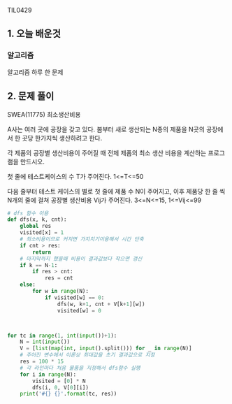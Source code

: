 TIL0429

## 1. 오늘 배운것

### 알고리즘



알고리즘 하루 한 문제

## 2. 문제 풀이

SWEA(11775) 최소생산비용

A사는 여러 곳에 공장을 갖고 있다. 봄부터 새로 생산되는 N종의 제품을 N곳의 공장에서 한 곳당 한가지씩 생산하려고 한다.

각 제품의 공장별 생산비용이 주어질 때 전체 제품의 최소 생산 비용을 계산하는 프로그램을 만드시오.

첫 줄에 테스트케이스의 수 T가 주어진다. 1<=T<=50

다음 줄부터 테스트 케이스의 별로 첫 줄에 제품 수 N이 주어지고, 이후 제품당 한 줄 씩 N개의 줄에 걸쳐 공장별 생산비용 Vij가 주어진다. 3<=N<=15,  1<=Vij<=99

``````python
# dfs 함수 이용
def dfs(x, k, cnt):
    global res
    visited[x] = 1
    # 최소비용이므로 커지면 가지치기이용해서 시간 단축
    if cnt > res:
        return
    # 마지막까지 했을때 비용이 결과값보다 작으면 갱신
    if k == N-1:
        if res > cnt:
            res = cnt
    else:
        for w in range(N):
            if visited[w] == 0:
                dfs(w, k+1, cnt + V[k+1][w])
                visited[w] = 0



for tc in range(1, int(input())+1):
    N = int(input())
    V = [list(map(int, input().split())) for _ in range(N)]
    # 주어진 변수에서 이론상 최대값을 초기 결과값으로 지정
    res = 100 * 15
    # 각 라인마다 처음 물품을 지정해서 dfs함수 실행
    for i in range(N):
        visited = [0] * N
        dfs(i, 0, V[0][i])
    print('#{} {}'.format(tc, res))
``````

